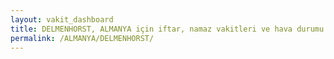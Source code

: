 ```yaml
---
layout: vakit_dashboard
title: DELMENHORST, ALMANYA için iftar, namaz vakitleri ve hava durumu - ilçe/eyalet seç
permalink: /ALMANYA/DELMENHORST/
---
```


<script type="text/javascript">
  var GLOBAL_COUNTRY = 'ALMANYA';
  var GLOBAL_CITY = 'DELMENHORST';
  var GLOBAL_STATE = '';
  var lat = 72;
  var lon = 21;
</script>
